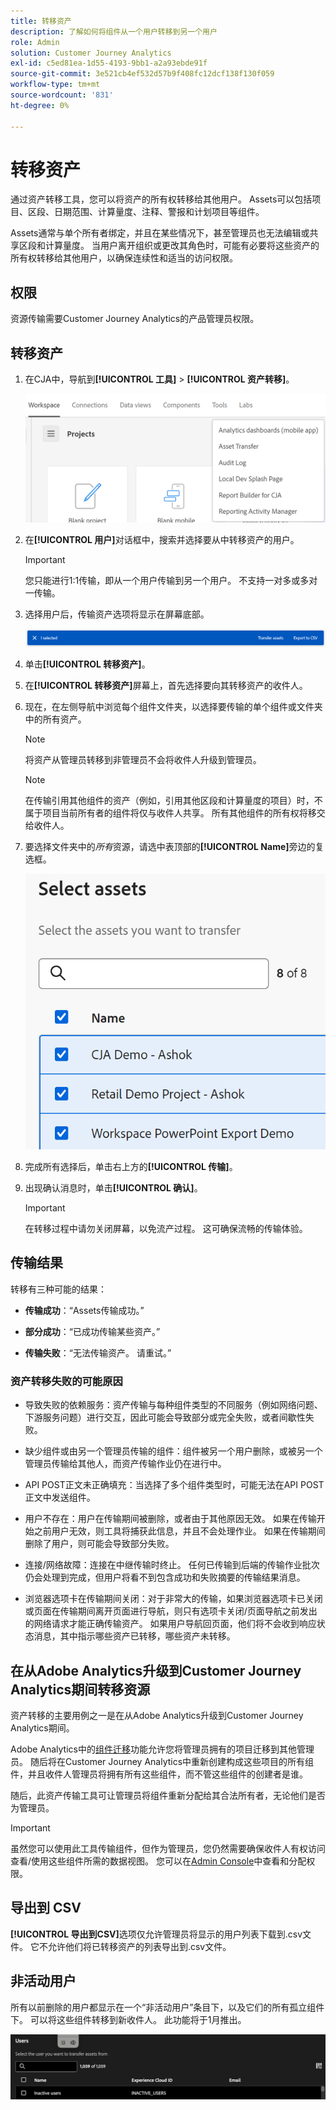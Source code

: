 ```yaml
---
title: 转移资产
description: 了解如何将组件从一个用户转移到另一个用户
role: Admin
solution: Customer Journey Analytics
exl-id: c5ed81ea-1d55-4193-9bb1-a2a93ebde91f
source-git-commit: 3e521cb4ef532d57b9f408fc12dcf138f130f059
workflow-type: tm+mt
source-wordcount: '831'
ht-degree: 0%

---
```


# 转移资产

通过资产转移工具，您可以将资产的所有权转移给其他用户。 Assets可以包括项目、区段、日期范围、计算量度、注释、警报和计划项目等组件。

Assets通常与单个所有者绑定，并且在某些情况下，甚至管理员也无法编辑或共享区段和计算量度。 当用户离开组织或更改其角色时，可能有必要将这些资产的所有权转移给其他用户，以确保连续性和适当的访问权限。

## 权限

资源传输需要Customer Journey Analytics的产品管理员权限。

## 转移资产

1. 在CJA中，导航到&#x200B;**[!UICONTROL 工具]** > **[!UICONTROL 资产转移]**。

   ![资产转移菜单项](/help/tools/asset-transfer/assets/asset-transfer.png)

1. 在&#x200B;**[!UICONTROL 用户]**&#x200B;对话框中，搜索并选择要从中转移资产的用户。

   >[!IMPORTANT]
   >
   >您只能进行1:1传输，即从一个用户传输到另一个用户。 不支持一对多或多对一传输。


1. 选择用户后，传输资产选项将显示在屏幕底部。

   ![转移资产菜单选项](/help/tools/asset-transfer/assets/after-selection.png)

1. 单击&#x200B;**[!UICONTROL 转移资产]**。

1. 在&#x200B;**[!UICONTROL 转移资产]**&#x200B;屏幕上，首先选择要向其转移资产的收件人。

1. 现在，在左侧导航中浏览每个组件文件夹，以选择要传输的单个组件或文件夹中的所有资产。

   >[!NOTE]
   >
   >将资产从管理员转移到非管理员不会将收件人升级到管理员。


   >[!NOTE]
   >
   >    在传输引用其他组件的资产（例如，引用其他区段和计算量度的项目）时，不属于项目当前所有者的组件将仅与收件人共享。 所有其他组件的所有权将移交给收件人。

1. 要选择文件夹中的&#x200B;_所有_&#x200B;资源，请选中表顶部的&#x200B;**[!UICONTROL Name]**&#x200B;旁边的复选框。

   ![选择要转移的资产](/help/tools/asset-transfer/assets/select-assets.png)

1. 完成所有选择后，单击右上方的&#x200B;**[!UICONTROL 传输]**。

1. 出现确认消息时，单击&#x200B;**[!UICONTROL 确认]**。

   >[!IMPORTANT]
   >
   >在转移过程中请勿关闭屏幕，以免流产过程。 这可确保流畅的传输体验。

## 传输结果

转移有三种可能的结果：

- **传输成功**：“Assets传输成功。”

- **部分成功**：“已成功传输某些资产。”

- **传输失败**：“无法传输资产。 请重试。”

### 资产转移失败的可能原因

- 导致失败的依赖服务：资产传输与每种组件类型的不同服务（例如网络问题、下游服务问题）进行交互，因此可能会导致部分或完全失败，或者间歇性失败。

- 缺少组件或由另一个管理员传输的组件：组件被另一个用户删除，或被另一个管理员传输给其他人，而资产传输作业仍在进行中。

- API POST正文未正确填充：当选择了多个组件类型时，可能无法在API POST正文中发送组件。

- 用户不存在：用户在传输期间被删除，或者由于其他原因无效。 如果在传输开始之前用户无效，则工具将捕获此信息，并且不会处理作业。 如果在传输期间删除了用户，则可能会导致部分失败。

- 连接/网络故障：连接在中继传输时终止。 任何已传输到后端的传输作业批次仍会处理到完成，但用户将看不到包含成功和失败摘要的传输结果消息。

- 浏览器选项卡在传输期间关闭：对于非常大的传输，如果浏览器选项卡已关闭或页面在传输期间离开页面进行导航，则只有选项卡关闭/页面导航之前发出的网络请求才能正确传输资产。 如果用户导航回页面，他们将不会收到响应状态消息，其中指示哪些资产已转移，哪些资产未转移。

## 在从Adobe Analytics升级到Customer Journey Analytics期间转移资源

资产转移的主要用例之一是在从Adobe Analytics升级到Customer Journey Analytics期间。

Adobe Analytics中的[组件迁移](https://experienceleague.adobe.com/zh-hans/docs/analytics/admin/admin-tools/component-migration/component-migration)功能允许您将管理员拥有的项目迁移到其他管理员。 随后将在Customer Journey Analytics中重新创建构成这些项目的所有组件，并且收件人管理员将拥有所有这些组件，而不管这些组件的创建者是谁。

随后，此资产传输工具可让管理员将组件重新分配给其合法所有者，无论他们是否为管理员。

>[!IMPORTANT]
>
>虽然您可以使用此工具传输组件，但作为管理员，您仍然需要确保收件人有权访问查看/使用这些组件所需的数据视图。 您可以在[Admin Console](https://helpx.adobe.com/cn/enterprise/using/admin-console.html)中查看和分配权限。

## 导出到 CSV

**[!UICONTROL 导出到CSV]**&#x200B;选项仅允许管理员将显示的用户列表下载到.csv文件。 它不允许他们将已转移资产的列表导出到.csv文件。

## 非活动用户

所有以前删除的用户都显示在一个“非活动用户”条目下，以及它们的所有孤立组件下。 可以将这些组件转移到新收件人。 此功能将于1月推出。

![在转移资产UI中显示的非活动用户](assets/inactive-users.png)

